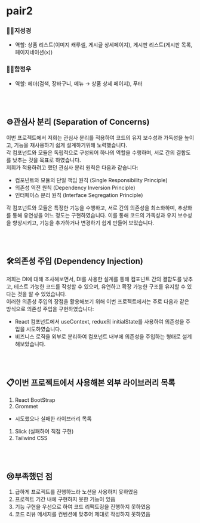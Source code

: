 # pair2

### 👩‍💻지성경

- 역할: 상품 리스트(이미지 캐루셀, 게시글 상세페이지), 게시판 리스트(게시판 목록, 페이지네이션(x))

### 👩‍💻함정우

- 역할: 헤더(검색, 장바구니, 메뉴 → 상품 상세 페이지), 푸터

<br/>
<br/>

## ⚙️관심사 분리 (Separation of Concerns)

이번 프로젝트에서 저희는 관심사 분리를 적용하여 코드의 유지 보수성과 가독성을 높이고, 기능을 재사용하기 쉽게 설계하기위해 노력했습니다. <br/>
각 컴포넌트와 모듈은 독립적으로 구성되어 하나의 역할을 수행하며, 서로 간의 결합도를 낮추는 것을 목표로 하였습니다.  <br/>
저희가 적용하려고 했던 관심사 분리 원칙은 다음과 같습니다:

- 컴포넌트와 모듈의 단일 책임 원칙 (Single Responsibility Principle)
- 의존성 역전 원칙 (Dependency Inversion Principle)
- 인터페이스 분리 원칙 (Interface Segregation Principle)

각 컴포넌트와 모듈은 특정한 기능을 수행하고, 서로 간의 의존성을 최소화하며, 추상화를 통해 유연성을 어느 정도는 구현하였습니다. 
이를 통해 코드의 가독성과 유지 보수성을 향상시키고, 기능을 추가하거나 변경하기 쉽게 만들어 보았습니다.

<br/>
<br/>

## 🛠️의존성 주입 (Dependency Injection)

저희는 DI에 대해 조사해보면서, DI를 사용한 설계를 통해 컴포넌트 간의 결합도를 낮추고, 테스트 가능한 코드를 작성할 수 있으며, 유연하고 확장 가능한 구조를 유지할 수 있다는 것을 알 수 있었습니다. <br/>
이러한 의존성 주입의 장점을 활용해보기 위해 이번 프로젝트에서는 주로 다음과 같은 방식으로 의존성 주입을 구현하였습니다:

- React 컴포넌트에서 useContext, redux의 initialState를 사용하여 의존성을 주입을 시도하였습니다.
- 비즈니스 로직을 외부로 분리하여 컴포넌트 내부에 의존성을 주입하는 형태로 설계해보았습니다.
<br/>
<br/>


## 📋이번 프로젝트에서 사용해본 외부 라이브러리 목록
1. React BootStrap
2. Grommet
- 시도했으나 실패한 라이브러리 목록 
1. Slick (실패하여 직접 구현)
2. Tailwind CSS

<br/>
<br/>

## 😢부족했던 점
1. 급하게 프로젝트를 진행하느라 노션을 사용하지 못하였음
2. 프로젝트 기간 내에 구현하지 못한 기능이 있음
3. 기능 구현을 우선으로 하여 코드 리팩토링을 진행하지 못하였음
4. 코드 리뷰 메세지를 컨벤션에 맞추어 제대로 작성하지 못하였음
